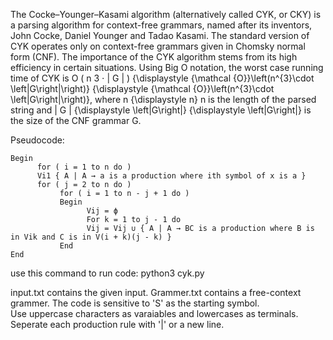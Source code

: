 The Cocke–Younger–Kasami algorithm (alternatively called CYK, or CKY) is a parsing algorithm for context-free grammars, named after its inventors, John Cocke, Daniel Younger and Tadao Kasami.
The standard version of CYK operates only on context-free grammars given in Chomsky normal form (CNF).
The importance of the CYK algorithm stems from its high efficiency in certain situations. Using Big O notation, the worst case running time of CYK is O ( n 3 ⋅ | G | ) {\displaystyle {\mathcal {O}}\left(n^{3}\cdot \left|G\right|\right)} {\displaystyle {\mathcal {O}}\left(n^{3}\cdot \left|G\right|\right)}, where n {\displaystyle n} n is the length of the parsed string and | G | {\displaystyle \left|G\right|} {\displaystyle \left|G\right|} is the size of the CNF grammar G.


Pseudocode:

    Begin
          for ( i = 1 to n do )
          Vi1 { A | A → a is a production where ith symbol of x is a }
          for ( j = 2 to n do )
               for ( i = 1 to n - j + 1 do )
               Begin
                     Vij = ϕ
                     For k = 1 to j - 1 do
                     Vij = Vij ∪ { A | A → BC is a production where B is in Vik and C is in V(i + k)(j - k) }
               End
    End




use this command to run code:
python3 cyk.py

input.txt contains the given input.
Grammer.txt contains a free-context grammer.
The code is sensitive to 'S' as the starting symbol.  
Use uppercase characters as varaiables and lowercases as terminals.
Seperate each production rule with '|' or a new line.
